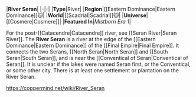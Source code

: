 |**River Seran**|
|-|-|
|**Type**|River|
|**Region**|[[Eastern Dominance\|Eastern Dominance]]🐱︎|
|**World**|[[Scadrial\|Scadrial]]🐱︎|
|**Universe**|[[Cosmere\|Cosmere]]|
|**Featured In**|*Mistborn Era 1*|

For the post-[[Catacendre\|Catacendre]] river, see [[Seran River\|Seran River]].
The **River Seran** is a river at the edge of the [[Eastern Dominance\|Eastern Dominance]] of the [[Final Empire\|Final Empire]]. It connects the two Serans, [[North Seran\|North Seran]] and [[South Seran\|South Seran]], and is near the [[Conventical of Seran\|Conventical of Seran]]. It is unclear if the lakes were named Seran first, or the Conventical, or some other city.
There is at least one settlement or plantation on the River Seran.



https://coppermind.net/wiki/River_Seran